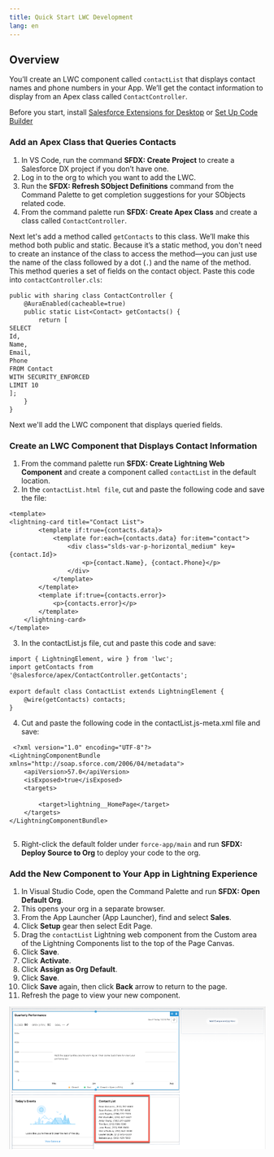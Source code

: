 ```yaml
---
title: Quick Start LWC Development
lang: en
---
```


## Overview
You’ll create an LWC component called `contactList` that displays contact names and phone numbers in your App. We’ll get the contact information to display from an Apex class called `ContactController`.

Before you start, install [Salesforce Extensions for Desktop](./en/vscode-desktop/install) or [Set Up Code Builder](./en/codebuilder/cb-setup)

### Add an Apex Class that Queries Contacts
1. In VS Code, run the command **SFDX: Create Project** to create a Salesforce DX project if you don’t have one.
2. Log in to the org to which you want to add the LWC.
3. Run the **SFDX: Refresh SObject Definitions** command from the Command Palette to get completion suggestions for your SObjects related code.
4. From the command palette run **SFDX: Create Apex Class** and create a class called `ContactController`.

Next let's add a method called `getContacts` to this class. We’ll make this method both public and static. Because it’s a static method, you don't need to create an instance of the class to access the method—you can just use the name of the class followed by a dot (`.`) and the name of the method. This method queries a set of fields on the contact object. Paste this code into `contactController.cls`:


```
public with sharing class ContactController {
    @AuraEnabled(cacheable=true)
    public static List<Contact> getContacts() {
        return [
SELECT 
Id, 
Name, 
Email, 
Phone 
FROM Contact 
WITH SECURITY_ENFORCED 
LIMIT 10
];
    }
}

```
Next we'll add the LWC component that displays queried fields.

### Create an LWC Component that Displays Contact Information
1. From the command palette run **SFDX: Create Lightning Web Component** and create a component called `contactList` in the default location.
2. In the `contactList.html file`, cut and paste the following code and save the file:

```
<template>
<lightning-card title="Contact List">
        <template if:true={contacts.data}>
            <template for:each={contacts.data} for:item="contact">
                <div class="slds-var-p-horizontal_medium" key={contact.Id}>
                    <p>{contact.Name}, {contact.Phone}</p>
                </div>
            </template>
        </template>
        <template if:true={contacts.error}>
            <p>{contacts.error}</p>
        </template>
    </lightning-card>
</template>

```
3. In the contactList.js file, cut and paste this code and save:

```
import { LightningElement, wire } from 'lwc';
import getContacts from '@salesforce/apex/ContactController.getContacts';

export default class ContactList extends LightningElement {
    @wire(getContacts) contacts;
}
```
4. Cut and paste the following code in the contactList.js-meta.xml file and save:
   
```
 <?xml version="1.0" encoding="UTF-8"?>
<LightningComponentBundle xmlns="http://soap.sforce.com/2006/04/metadata">
 	<apiVersion>57.0</apiVersion>
 	<isExposed>true</isExposed>
 	<targets>

   		<target>lightning__HomePage</target>
 	</targets>
</LightningComponentBundle>
  
```
5. Right-click the default folder under `force-app/main` and run **SFDX: Deploy Source to Org** to deploy your code to the org.

### Add the New Component to Your App in Lightning Experience
1. In Visual Studio Code, open the Command Palette and run **SFDX: Open Default Org**.
2. This opens your org in a separate browser.
3. From the App Launcher (App Launcher), find and select **Sales**.
4. Click **Setup** gear then select Edit Page.
5. Drag the `contactList` Lightning web component from the Custom area of the Lightning Components list to the top of the Page Canvas. 
6. Click **Save**.
7. Click **Activate**.
8. Click **Assign as Org Default**.
9. Click **Save**.
10. Click **Save** again, then click **Back** arrow to return to the page.
11. Refresh the page to view your new component.

![PNG showing LWC component](../../images/../../images/contact_lwc.png)